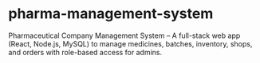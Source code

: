 # pharma-management-system
Pharmaceutical Company Management System – A full-stack web app (React, Node.js, MySQL) to manage medicines, batches, inventory, shops, and orders with role-based access for admins.
